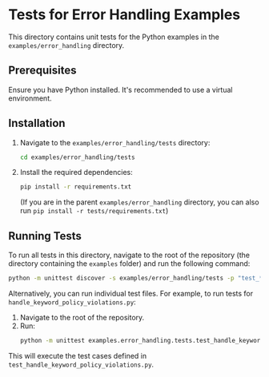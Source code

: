 # Tests for Error Handling Examples

This directory contains unit tests for the Python examples in the `examples/error_handling` directory.

## Prerequisites

Ensure you have Python installed. It's recommended to use a virtual environment.

## Installation

1.  Navigate to the `examples/error_handling/tests` directory:
    ```bash
    cd examples/error_handling/tests
    ```
2.  Install the required dependencies:
    ```bash
    pip install -r requirements.txt
    ```
    (If you are in the parent `examples/error_handling` directory, you can also run `pip install -r tests/requirements.txt`)

## Running Tests

To run all tests in this directory, navigate to the root of the repository (the directory containing the `examples` folder) and run the following command:

```bash
python -m unittest discover -s examples/error_handling/tests -p "test_*.py"
```

Alternatively, you can run individual test files. For example, to run tests for `handle_keyword_policy_violations.py`:

1.  Navigate to the root of the repository.
2.  Run:
    ```bash
    python -m unittest examples.error_handling.tests.test_handle_keyword_policy_violations
    ```

This will execute the test cases defined in `test_handle_keyword_policy_violations.py`.
